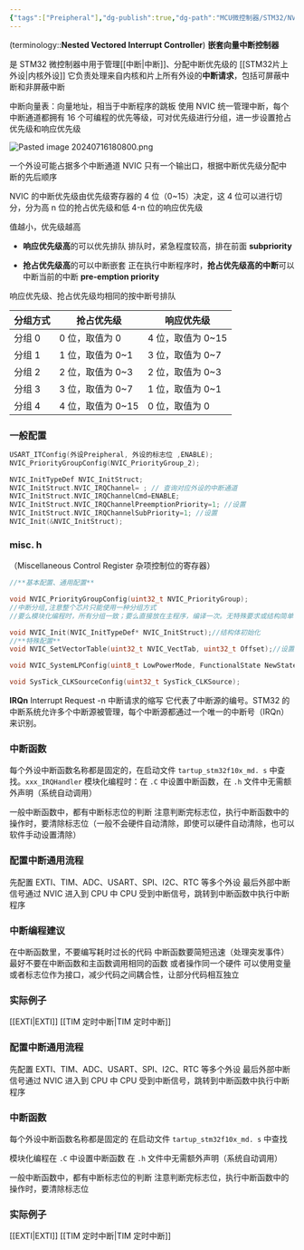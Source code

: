 ```yaml
---
{"tags":["Preipheral"],"dg-publish":true,"dg-path":"MCU微控制器/STM32/NVIC.md","permalink":"/MCU微控制器/STM32/NVIC/","dgPassFrontmatter":true,"noteIcon":"","created":"2024-07-17T00:16:12.000+08:00","updated":"2025-03-19T10:12:59.518+08:00"}
---
```


(terminology::**Nested Vectored Interrupt Controller**)  **嵌套向量中断控制器**  

是 STM32 微控制器中用于管理[[中断\|中断]]、分配中断优先级的 [[STM32片上外设\|内核外设]]
它负责处理来自内核和片上所有外设的**中断请求**，包括可屏蔽中断和非屏蔽中断

中断向量表：向量地址，相当于中断程序的跳板
使用 NVIC 统一管理中断，每个中断通道都拥有 16 个可编程的优先等级，可对优先级进行分组，进一步设置抢占优先级和响应优先级

![Pasted image 20240716180800.png](/img/user/Functional%20files/Photo%20Resources/Pasted%20image%2020240716180800.png)

一个外设可能占据多个中断通道
NVIC 只有一个输出口，根据中断优先级分配中断的先后顺序

NVIC 的中断优先级由优先级寄存器的 4 位（0~15）决定，这 4 位可以进行切分，分为高 n 位的抢占优先级和低 4-n 位的响应优先级

值越小，优先级越高
- **响应优先级高**的可以优先排队
	排队时，紧急程度较高，排在前面
	**subpriority**
	
- **抢占优先级高**的可以中断嵌套
	正在执行中断程序时，**抢占优先级高的中断**可以中断当前的中断
	**pre-emption priority**
	
响应优先级、抢占优先级均相同的按中断号排队


|分组方式|抢占优先级|响应优先级|
|---|---|---|
|分组 0|0 位，取值为 0|4 位，取值为 0~15|
|分组 1|1 位，取值为 0~1|3 位，取值为 0~7|
|分组 2|2 位，取值为 0~3|2 位，取值为 0~3|
|分组 3|3 位，取值为 0~7|1 位，取值为 0~1|
|分组 4|4 位，取值为 0~15|0 位，取值为 0|

### 一般配置
```C
USART_ITConfig(外设Preipheral, 外设的标志位 ,ENABLE);
NVIC_PriorityGroupConfig(NVIC_PriorityGroup_2);

NVIC_InitTypeDef NVIC_InitStruct;
NVIC_InitStruct.NVIC_IRQChannel= ; // 查询对应外设的中断通道
NVIC_InitStruct.NVIC_IRQChannelCmd=ENABLE;
NVIC_InitStruct.NVIC_IRQChannelPreemptionPriority=1; //设置
NVIC_InitStruct.NVIC_IRQChannelSubPriority=1; //设置
NVIC_Init(&NVIC_InitStruct);
```
### misc. h
（Miscellaneous Control Register  杂项控制位的寄存器）

```C
//**基本配置、通用配置**

void NVIC_PriorityGroupConfig(uint32_t NVIC_PriorityGroup);
//中断分组,注意整个芯片只能使用一种分组方式
//要么模块化编程时，所有分组一致；要么直接放在主程序，编译一次。无特殊要求或结构简单  NVIC_PriorityGroup可以随便取

void NVIC_Init(NVIC_InitTypeDef* NVIC_InitStruct);//结构体初始化
//**特殊配置**
void NVIC_SetVectorTable(uint32_t NVIC_VectTab, uint32_t Offset);//设置中断向量表

void NVIC_SystemLPConfig(uint8_t LowPowerMode, FunctionalState NewState);  //系统低功耗配置

void SysTick_CLKSourceConfig(uint32_t SysTick_CLKSource);
```

**IRQn**     Interrupt Request -n  中断请求的缩写
它代表了中断源的编号。STM32 的中断系统允许多个中断源被管理，每个中断源都通过一个唯一的中断号（IRQn）来识别。
### 中断函数
每个外设中断函数名称都是固定的，在启动文件 `tartup_stm32f10x_md. s` 中查找。`xxx_IRQHandler`
模块化编程时：在 `.C` 中设置中断函数，在 `.h` 文件中无需额外声明（系统自动调用）

一般中断函数中，都有中断标志位的判断
注意判断完标志位，执行中断函数中的操作时，要清除标志位（一般不会硬件自动清除，即使可以硬件自动清除，也可以软件手动设置清除）

### 配置中断通用流程
先配置 EXTI、TIM、ADC、USART、SPI、I2C、RTC 等多个外设
最后外部中断信号通过 NVIC 进入到 CPU 中
CPU 受到中断信号，跳转到中断函数中执行中断程序

### 中断编程建议
在中断函数里，不要编写耗时过长的代码
中断函数要简短迅速（处理突发事件）
最好不要在中断函数和主函数调用相同的函数
或者操作同一个硬件
可以使用变量或者标志位作为接口，减少代码之间耦合性，让部分代码相互独立
### 实际例子
[[EXTI\|EXTI]]
[[TIM 定时中断\|TIM 定时中断]]

### 配置中断通用流程
先配置 EXTI、TIM、ADC、USART、SPI、I2C、RTC 等多个外设
最后外部中断信号通过 NVIC 进入到 CPU 中
CPU 受到中断信号，跳转到中断函数中执行中断程序
### 中断函数
每个外设中断函数名称都是固定的 
在启动文件 `tartup_stm32f10x_md. s` 中查找

模块化编程在 `.C` 中设置中断函数
在 `.h` 文件中无需额外声明（系统自动调用）

一般中断函数中，都有中断标志位的判断
注意判断完标志位，执行中断函数中的操作时，要清除标志位

### 实际例子
[[EXTI\|EXTI]]
[[TIM 定时中断\|TIM 定时中断]]

